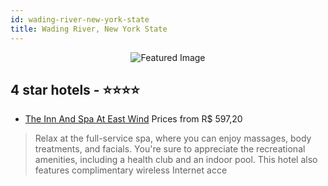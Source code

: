 ```yaml
---
id: wading-river-new-york-state
title: Wading River, New York State
---
```


<center><img src="https://i.travelapi.com/hotels/1000000/910000/906700/906637/5aa7c44a_z.jpg" alt="Featured Image" /></center>


##  4 star hotels - ⭐️⭐️⭐️⭐️

-    [The Inn And Spa At East Wind](https://us.hurb.com/hotels/wading-river/the-inn-and-spa-at-east-wind-JNP-JP986111?cmp=18055) Prices from R$ 597,20
   > Relax at the full-service spa, where you can enjoy massages, body treatments, and facials. You're sure to appreciate the recreational amenities, including a health club and an indoor pool. This hotel also features complimentary wireless Internet acce
